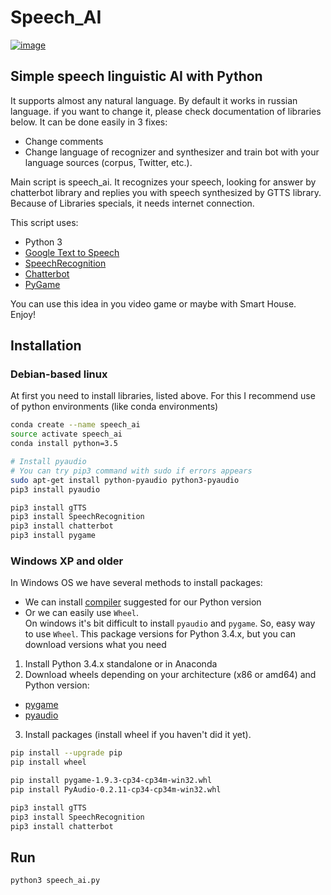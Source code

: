 # Speech_AI
[![image](https://habrastorage.org/files/b93/1f4/ed6/b931f4ed6905407f8d8869611c104cec.png)](https://youtu.be/ZziT4nQCjMk)

## Simple speech linguistic AI with Python

It supports almost any natural language. By default it works in russian language.
if you want to change it, please check documentation of libraries below.
It can be done easily in 3 fixes:
* Change comments
* Change language of recognizer and synthesizer and train bot with your language sources (corpus, Twitter, etc.).

Main script is speech_ai.
It recognizes your speech, looking for answer by chatterbot library and replies you with speech synthesized by GTTS library.
Because of Libraries specials, it needs internet connection.

This script uses:
* Python 3
* [Google Text to Speech](https://github.com/pndurette/gTTS)
* [SpeechRecognition](https://pypi.python.org/pypi/SpeechRecognition/)
* [Chatterbot](https://github.com/gunthercox/ChatterBot)
* [PyGame](https://www.pygame.org/lofi.html)


You can use this idea in you video game or maybe with Smart House.  
Enjoy!

## Installation

### Debian-based linux
At first you need to install libraries, listed above.
For this I recommend use of python environments (like conda environments)


```Bash
conda create --name speech_ai
source activate speech_ai
conda install python=3.5

# Install pyaudio
# You can try pip3 command with sudo if errors appears
sudo apt-get install python-pyaudio python3-pyaudio 
pip3 install pyaudio

pip3 install gTTS
pip3 install SpeechRecognition
pip3 install chatterbot
pip3 install pygame
```

### Windows XP and older
In Windows OS we have several methods to install packages:
* We can install [compiler](https://wiki.python.org/moin/WindowsCompilers) suggested for our Python version
* Or we can easily use `Wheel`.  
On windows it's bit difficult to install `pyaudio` and `pygame`. So, easy way to use `Wheel`. 
This package versions for Python 3.4.x, but you can download versions what you need

1. Install Python 3.4.x standalone or in Anaconda
2. Download wheels depending on your architecture (x86 or amd64) and Python version: 
 - [pygame](http://www.lfd.uci.edu/~gohlke/pythonlibs/#pygame)
 - [pyaudio](http://www.lfd.uci.edu/~gohlke/pythonlibs/#pyaudio)

3. Install packages (install wheel if you haven't did it yet).
```bash
pip install --upgrade pip
pip install wheel

pip install pygame-1.9.3-cp34-cp34m-win32.whl
pip install PyAudio-0.2.11-cp34-cp34m-win32.whl

pip3 install gTTS
pip3 install SpeechRecognition
pip3 install chatterbot
```
## Run
```
python3 speech_ai.py
```

